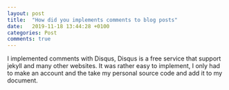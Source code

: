 ```yaml
---
layout: post
title:  "How did you implements comments to blog posts"
date:   2019-11-18 13:44:28 +0100
categories: Post
comments: true
---
```


I implemented comments with Disqus, Disqus is a free service that support jekyll and many other websites. It was rather easy to implement, I only had to make an account and the take my personal source code and add it to my document.